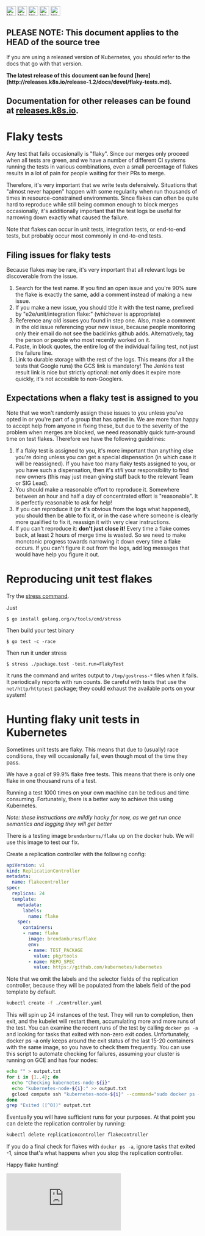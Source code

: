 <!-- BEGIN MUNGE: UNVERSIONED_WARNING -->

<!-- BEGIN STRIP_FOR_RELEASE -->

<img src="http://kubernetes.io/img/warning.png" alt="WARNING"
     width="25" height="25">
<img src="http://kubernetes.io/img/warning.png" alt="WARNING"
     width="25" height="25">
<img src="http://kubernetes.io/img/warning.png" alt="WARNING"
     width="25" height="25">
<img src="http://kubernetes.io/img/warning.png" alt="WARNING"
     width="25" height="25">
<img src="http://kubernetes.io/img/warning.png" alt="WARNING"
     width="25" height="25">

<h2>PLEASE NOTE: This document applies to the HEAD of the source tree</h2>

If you are using a released version of Kubernetes, you should
refer to the docs that go with that version.

<!-- TAG RELEASE_LINK, added by the munger automatically -->
<strong>
The latest release of this document can be found
[here](http://releases.k8s.io/release-1.2/docs/devel/flaky-tests.md).

Documentation for other releases can be found at
[releases.k8s.io](http://releases.k8s.io).
</strong>
--

<!-- END STRIP_FOR_RELEASE -->

<!-- END MUNGE: UNVERSIONED_WARNING -->

# Flaky tests

Any test that fails occasionally is "flaky". Since our merges only proceed when
all tests are green, and we have a number of different CI systems running the
tests in various combinations, even a small percentage of flakes results in a
lot of pain for people waiting for their PRs to merge.

Therefore, it's very important that we write tests defensively. Situations that
"almost never happen" happen with some regularity when run thousands of times in
resource-constrained environments. Since flakes can often be quite hard to
reproduce while still being common enough to block merges occasionally, it's
additionally important that the test logs be useful for narrowing down exactly
what caused the failure.

Note that flakes can occur in unit tests, integration tests, or end-to-end
tests, but probably occur most commonly in end-to-end tests.

## Filing issues for flaky tests

Because flakes may be rare, it's very important that all relevant logs be
discoverable from the issue.

1. Search for the test name. If you find an open issue and you're 90% sure the
   flake is exactly the same, add a comment instead of making a new issue.
2. If you make a new issue, you should title it with the test name, prefixed by
   "e2e/unit/integration flake:" (whichever is appropriate)
3. Reference any old issues you found in step one. Also, make a comment in the
   old issue referencing your new issue, because people monitoring only their
   email do not see the backlinks github adds. Alternatively, tag the person or
   people who most recently worked on it.
4. Paste, in block quotes, the entire log of the individual failing test, not
   just the failure line.
5. Link to durable storage with the rest of the logs. This means (for all the
   tests that Google runs) the GCS link is mandatory! The Jenkins test result
   link is nice but strictly optional: not only does it expire more quickly,
   it's not accesible to non-Googlers.

## Expectations when a flaky test is assigned to you

Note that we won't randomly assign these issues to you unless you've opted in or
you're part of a group that has opted in. We are more than happy to accept help
from anyone in fixing these, but due to the severity of the problem when merges
are blocked, we need reasonably quick turn-around time on test flakes. Therefore
we have the following guidelines:

1. If a flaky test is assigned to you, it's more important than anything else
   you're doing unless you can get a special dispensation (in which case it will
   be reassigned).  If you have too many flaky tests assigned to you, or you
   have such a dispensation, then it's *still* your responsibility to find new
   owners (this may just mean giving stuff back to the relevant Team or SIG Lead).
2. You should make a reasonable effort to reproduce it. Somewhere between an
   hour and half a day of concentrated effort is "reasonable". It is perfectly
   reasonable to ask for help!
3. If you can reproduce it (or it's obvious from the logs what happened), you
   should then be able to fix it, or in the case where someone is clearly more
   qualified to fix it, reassign it with very clear instructions.
4. If you can't reproduce it: __don't just close it!__ Every time a flake comes
   back, at least 2 hours of merge time is wasted. So we need to make monotonic
   progress towards narrowing it down every time a flake occurs. If you can't
   figure it out from the logs, add log messages that would have help you figure
   it out.

# Reproducing unit test flakes

Try the [stress command](https://godoc.org/golang.org/x/tools/cmd/stress).

Just

```
$ go install golang.org/x/tools/cmd/stress
```

Then build your test binary

```
$ go test -c -race
```

Then run it under stress

```
$ stress ./package.test -test.run=FlakyTest
```

It runs the command and writes output to `/tmp/gostress-*` files when it fails.
It periodically reports with run counts. Be careful with tests that use the
`net/http/httptest` package; they could exhaust the available ports on your
system!

# Hunting flaky unit tests in Kubernetes

Sometimes unit tests are flaky.  This means that due to (usually) race conditions, they will occasionally fail, even though most of the time they pass.

We have a goal of 99.9% flake free tests.  This means that there is only one flake in one thousand runs of a test.

Running a test 1000 times on your own machine can be tedious and time consuming.  Fortunately, there is a better way to achieve this using Kubernetes.

_Note: these instructions are mildly hacky for now, as we get run once semantics and logging they will get better_

There is a testing image `brendanburns/flake` up on the docker hub.  We will use this image to test our fix.

Create a replication controller with the following config:

```yaml
apiVersion: v1
kind: ReplicationController
metadata:
  name: flakecontroller
spec:
  replicas: 24
  template:
    metadata:
      labels:
        name: flake
    spec:
      containers:
      - name: flake
        image: brendanburns/flake
        env:
        - name: TEST_PACKAGE
          value: pkg/tools
        - name: REPO_SPEC
          value: https://github.com/kubernetes/kubernetes
```

Note that we omit the labels and the selector fields of the replication controller, because they will be populated from the labels field of the pod template by default.

```sh
kubectl create -f ./controller.yaml
```

This will spin up 24 instances of the test.  They will run to completion, then exit, and the kubelet will restart them, accumulating more and more runs of the test.
You can examine the recent runs of the test by calling `docker ps -a` and looking for tasks that exited with non-zero exit codes. Unfortunately, docker ps -a only keeps around the exit status of the last 15-20 containers with the same image, so you have to check them frequently.
You can use this script to automate checking for failures, assuming your cluster is running on GCE and has four nodes:

```sh
echo "" > output.txt
for i in {1..4}; do
  echo "Checking kubernetes-node-${i}"
  echo "kubernetes-node-${i}:" >> output.txt
  gcloud compute ssh "kubernetes-node-${i}" --command="sudo docker ps -a" >> output.txt
done
grep "Exited ([^0])" output.txt
```

Eventually you will have sufficient runs for your purposes. At that point you can delete the replication controller by running:

```sh
kubectl delete replicationcontroller flakecontroller
```

If you do a final check for flakes with `docker ps -a`, ignore tasks that exited -1, since that's what happens when you stop the replication controller.

Happy flake hunting!


<!-- BEGIN MUNGE: GENERATED_ANALYTICS -->
[![Analytics](https://kubernetes-site.appspot.com/UA-36037335-10/GitHub/docs/devel/flaky-tests.md?pixel)]()
<!-- END MUNGE: GENERATED_ANALYTICS -->
